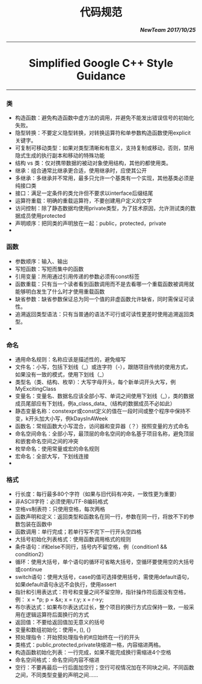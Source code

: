 <div>
<h1 align = "center">代码规范</h1>
<h5 align = "right"><i>NewTeam 2017/10/25</i></h5>
<hr>
<h1 align = "center">Simplified Google C++ Style Guidance</h1>
<hr>
<h3>类</h3>
<ul>
	<li>构造函数：避免构造函数中虚方法的调用，并避免不能发出错误信号的初始化失败。</li>
	<li>隐型转换：不要定义隐型转换，对转换运算符和单参数构造函数使用explicit关键字。</li>
	<li>可复制可移动类型：如果对类型清晰和有意义，支持复制或移动，否则，禁用隐式生成的执行副本和移动的特殊功能</li>
	<li>结构 vs 类：仅对携带数据的被动对象使用结构，其他的都使用类。</li>
	<li>继承：组合通常比继承更合适，使用继承时，应使其公开</li>
	<li>多继承：多继承并不常用，最多只允许一个基类有一个实现，其他基类必须是纯接口类</li>
	<li>接口：满足一定条件的类允许但不要求以interface后缀结尾</li>
	<li>运算符重载：明确的重载运算符，不要创建用户定义的文字</li>
	<li>访问控制：除了静态数据均使用private类型，为了技术原因，允许测试类的数据成员使用protected</li>
	<li>声明顺序：把同类的声明放在一起：public，protected，private</li>
<li></li>
</ul>
<h3>函数</h3>
<ul>
	<li>参数顺序：输入、输出</li>
	<li>写短函数：写短而集中的函数</li>
	<li>引用变量：所用通过引用传递的参数必须有const标签</li>
	<li>函数重载：只有当一个读者看到函数调用而不是去看哪一个重载函数被调用就能够明白发生了什么时才使用重载函数</li>
	<li>缺省参数：缺省参数保证总为同一个值的非虚函数允许缺省，同时需保证可读性。</li>
	<li>追溯返回类型语法：只有当普通的语法不可行或可读性更差时使用追溯返回类型。</li>
	<li></li>
</ul>
<h3>命名</h3>
<ul>
	<li>通用命名规则：名称应该是描述性的，避免缩写</li>
	<li>文件名：小写，包括下划线（_）或连字符（-），跟随项目传统的使用方式，如果没有一致的模式，使用下划线（_）</li>
	<li>类型名（类、结构、枚举）：大写字母开头，每个新单词开头大写，例MyExcitingClass</li>
	<li>变量名：变量名、数据名应该全部小写、单词之间使用下划线（_），类的数据成员尾部应有下划线，例a_class_data_（结构的数据成员不必如此）</li>
	<li>静态变量名称：constexpr或const定义的值在一段时间或整个程序中保持不变，k开头加大小写，例kDaysInAWeek</li>
	<li>函数名：常规函数大小写混合，访问器和变异器（？）按照变量的方式命名</li>
	<li>命名空间命名：全部小写，最顶层的命名空间的命名基于项目名称，避免顶层和嵌套命名空间之间的冲突</li>
	<li>枚举命名：使用常量或宏的命名规则</li>
	<li>宏命名：全部大写，下划线连接</li>
	<li></li>
</ul>
<h3>格式</h3>
<ul>
	<li>行长度：每行最多80个字符（如果与旧代码有冲突，一致性更为重要）</li>
	<li>非ASCII字符：必须使用UTF-8编码格式</li>
	<li>空格vs制表符：只使用空格，每次两格</li>
	<li>函数声明和定义：返回类型和函数名在同一行，参数在同一行，将放不下的参数包装在函数中</li>
	<li>函数调用：单行完成；若单行写不完下一行开头空四格</li>
	<li>大括号初始化列表格式：使用函数调用格式的规则</li>
	<li>条件语句：if和else不同行，括号内不留空格，例（condition1 && condition2）</li>
	<li>循环：使用大括号，单个语句的循环可省略大括号，空循环要使用空的大括号或continue</li>
	<li>switch语句：使用大括号，case的值可选择使用括号，需使用default语句，如果default语句永远不会执行，使用assert</li>
	<li>指针和引用表达式：符号和变量之间不留空隙，指针操作符后面没有空格，例： x = *p; p = &x; x = r.y; x = r->y;</li>
	<li>布尔表达式：如果布尔表达式过长，整个项目的换行方式应保持一致，一般采用在逻辑运算符后面换行的方式</li>
	<li>返回值：不要给返回值加无意义的括号</li>
	<li>变量和数组初始化：使用=, (), {}</li>
	<li>预处理指令：开始预处理指令的#应始终在一行的开头</li>
	<li>类格式：public,protected,private块缩进一格，内容缩进两格。</li>
	<li>构造函数初始化列表：一行完成，如果不能完成换行需缩进4个空格</li>
	<li>命名空间格式：命名空间内容不缩进</li>
	<li>空行：不要再最后一行后面加空行；空行可视情况加在不同块之间，不同函数之间，不同类型变量的声明之间……</li>

</ul>
</div>
